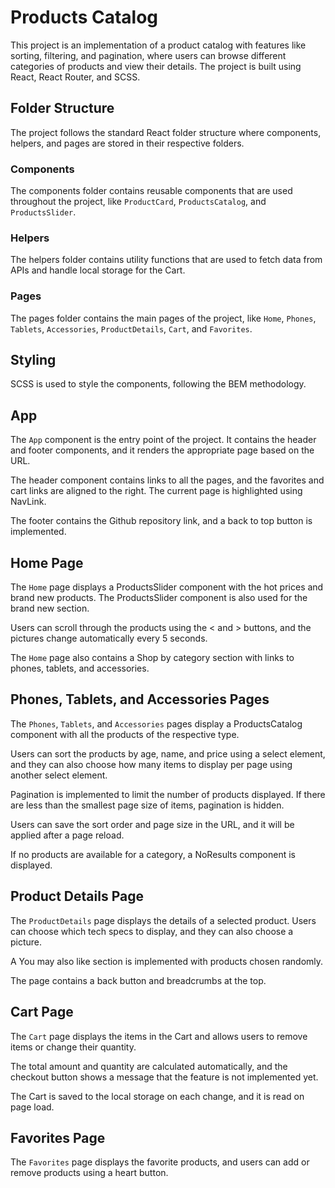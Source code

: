 Products Catalog
================

This project is an implementation of a product catalog with features like sorting, filtering, and pagination, where users can browse different categories of products and view their details. The project is built using React, React Router, and SCSS.

Folder Structure
----------------

The project follows the standard React folder structure where components, helpers, and pages are stored in their respective folders.

### Components

The components folder contains reusable components that are used throughout the project, like `ProductCard`, `ProductsCatalog`, and `ProductsSlider`.

### Helpers

The helpers folder contains utility functions that are used to fetch data from APIs and handle local storage for the Cart.

### Pages

The pages folder contains the main pages of the project, like `Home`, `Phones`, `Tablets`, `Accessories`, `ProductDetails`, `Cart`, and `Favorites`.

Styling
-------

SCSS is used to style the components, following the BEM methodology.

App
---

The `App` component is the entry point of the project. It contains the header and footer components, and it renders the appropriate page based on the URL.

The header component contains links to all the pages, and the favorites and cart links are aligned to the right. The current page is highlighted using NavLink.

The footer contains the Github repository link, and a back to top button is implemented.

Home Page
---------

The `Home` page displays a ProductsSlider component with the hot prices and brand new products. The ProductsSlider component is also used for the brand new section.

Users can scroll through the products using the < and > buttons, and the pictures change automatically every 5 seconds.

The `Home` page also contains a Shop by category section with links to phones, tablets, and accessories.

Phones, Tablets, and Accessories Pages
--------------------------------------

The `Phones`, `Tablets`, and `Accessories` pages display a ProductsCatalog component with all the products of the respective type.

Users can sort the products by age, name, and price using a select element, and they can also choose how many items to display per page using another select element.

Pagination is implemented to limit the number of products displayed. If there are less than the smallest page size of items, pagination is hidden.

Users can save the sort order and page size in the URL, and it will be applied after a page reload.

If no products are available for a category, a NoResults component is displayed.

Product Details Page
--------------------

The `ProductDetails` page displays the details of a selected product. Users can choose which tech specs to display, and they can also choose a picture.

A You may also like section is implemented with products chosen randomly.

The page contains a back button and breadcrumbs at the top.

Cart Page
---------

The `Cart` page displays the items in the Cart and allows users to remove items or change their quantity.

The total amount and quantity are calculated automatically, and the checkout button shows a message that the feature is not implemented yet.

The Cart is saved to the local storage on each change, and it is read on page load.

Favorites Page
--------------

The `Favorites` page displays the favorite products, and users can add or remove products using a heart button.